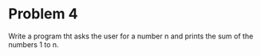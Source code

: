 # Problem 4
Write a program tht asks the user for a number n and prints the sum of the numbers 1 to n.
